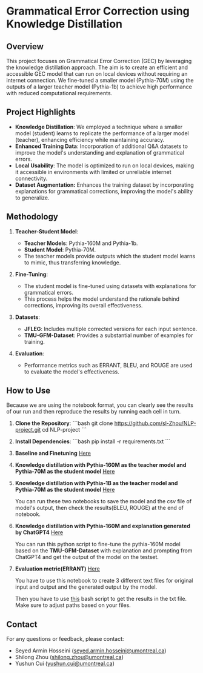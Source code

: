 
# Grammatical Error Correction using Knowledge Distillation

## Overview

This project focuses on Grammatical Error Correction (GEC) by leveraging the knowledge distillation approach. The aim is to create an efficient and accessible GEC model that can run on local devices without requiring an internet connection. We fine-tuned a smaller model (Pythia-70M) using the outputs of a larger teacher model (Pythia-1b) to achieve high performance with reduced computational requirements.

## Project Highlights

- **Knowledge Distillation**: We employed a technique where a smaller model (student) learns to replicate the performance of a larger model (teacher), enhancing efficiency while maintaining accuracy.
- **Enhanced Training Data**: Incorporation of additional Q&A datasets to improve the model's understanding and explanation of grammatical errors.
- **Local Usability**: The model is optimized to run on local devices, making it accessible in environments with limited or unreliable internet connectivity.
- **Dataset Augmentation:** Enhances the training dataset by incorporating explanations for grammatical corrections, improving the model's ability to generalize.

## Methodology

1. **Teacher-Student Model**: 
   - **Teacher Models**: Pythia-160M and Pythia-1b.
   - **Student Model**: Pythia-70M.
   - The teacher models provide outputs which the student model learns to mimic, thus transferring knowledge.

2. **Fine-Tuning**:
   - The student model is fine-tuned using datasets with explanations for grammatical errors.
   - This process helps the model understand the rationale behind corrections, improving its overall effectiveness.

3. **Datasets**:
   - **JFLEG**: Includes multiple corrected versions for each input sentence.
   - **TMU-GFM-Dataset**: Provides a substantial number of examples for training.

4. **Evaluation**:
   - Performance metrics such as ERRANT, BLEU, and ROUGE are used to evaluate the model's effectiveness.


## How to Use
Because we are using the notebook format, you can clearly see the results of our run and then reproduce the results by running each cell in turn.

1. **Clone the Repository**:
   \`\`\`bash
   git clone https://github.com/sl-Zhou/NLP-project.git
   cd NLP-project
   \`\`\`

2. **Install Dependencies**:
   \`\`\`bash
   pip install -r requirements.txt
   \`\`\`

3. **Baseline and Finetuning**
   [Here](https://github.com/sl-Zhou/NLP-project/blob/main/pythia_finetuning.ipynb)

4. **Knowledge distillation with Pythia-160M as the teacher model and Pythia-70M as the student model**
   [Here](https://github.com/sl-Zhou/NLP-project/blob/main/DistilPythia_160M.ipynb)

5. **Knowledge distillation with Pythia-1B as the teacher model and Pythia-70M as the student model**
   [Here](https://github.com/sl-Zhou/NLP-project/blob/main/DistilPythia_1B.ipynb)

   You can run these two notebooks to save the model and the csv file of model's output, then check the results(BLEU, ROUGE) at the end of notebook.

6. **Knowledge distillation with Pythia-160M and explanation generated by ChatGPT4**
   [Here](https://github.com/sl-Zhou/NLP-project/blob/main/distillation_explanation.py)

   You can run this python script to fine-tune the pythia-160M model based on the **TMU-GFM-Dataset** with explanation and prompting from ChatGPT4 and get the output of the model on the testset.

7. **Evaluation metric(ERRANT)**
   [Here](https://github.com/sl-Zhou/NLP-project/blob/main/preprocess_eval.ipynb)

   You have to use this notebook to create 3 different text files for original input and output and the generated output by the model.

   Then you have to use
   [this](https://github.com/sl-Zhou/NLP-project/blob/main/eval.sh) bash script to get the results in the txt file. Make sure to adjust paths based on your files.

## Contact

For any questions or feedback, please contact:
- Seyed Armin Hosseini (seyed.armin.hosseini@umontreal.ca)
- Shilong Zhou (shilong.zhou@umontreal.ca)
- Yushun Cui (yushun.cui@umontreal.ca)
